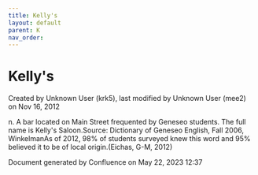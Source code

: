 ```yaml
---
title: Kelly's
layout: default
parent: K
nav_order:
---
```


# Kelly's

Created by  Unknown User (krk5), last modified by  Unknown User (mee2) on Nov 16, 2012

n. A bar located on Main Street frequented by Geneseo students. The full name is Kelly's Saloon.Source: Dictionary of Geneseo English, Fall 2006, WinkelmanAs of 2012, 98% of students surveyed knew this word and 95% believed it to be of local origin.(Eichas, G-M, 2012) 

Document generated by Confluence on May 22, 2023 12:37


